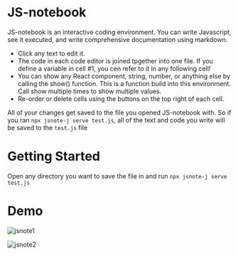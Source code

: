 # JS-notebook

JS-notebook is an interactive coding environment. You can write Javascript, see it executed, and write comprehensive documentation using markdown.
- Click any text to edit it.
- The code in each code editor is joined tpgether into one file. If you define a variable in cell #1, you cen refer to it in any following cell!
- You can show any React component, string, number, or anything else by calling the show() function. This is a function build into this environment. Call show multiple times to show multiple values.
- Re-order or delete cells using the buttons on the top right of each cell.

All of your changes get saved to the file you opened JS-notebook with. So if you ran `npx jsnote-j serve test.js`, all of the text and code you write will be saved to the `test.js` file

# Getting Started

Open any directory you want to save the file in and run `npx jsnote-j serve test.js`

# Demo
![jsnote1](https://user-images.githubusercontent.com/8799412/130684612-57716238-d650-48e4-9c17-0eb41f319db8.png)

![jsnote2](https://user-images.githubusercontent.com/8799412/130684635-8f8e2005-0a14-45d8-b304-05281f9b07fc.png)



